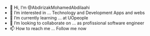 - 👋 Hi, I’m @AbdirizakMohamedAbdilaahi
- 👀 I’m interested in ... Technology and Development Apps and webs
- 🌱 I’m currently learning ... at UOpeople
- 💞️ I’m looking to collaborate on ... as profissional software engineer
- 📫 How to reach me ... Follow me now

<!---
AbdirizakMohamedAbdilaahi/AbdirizakMohamedAbdilaahi is a ✨ special ✨ repository because its `README.md` (this file) appears on your GitHub profile.
You can click the Preview link to take a look at your changes.
--->
